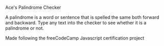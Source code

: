 Ace's Palindrome Checker

A palindrome is a word or sentence that is spelled the same both forward and backward. Type any text into the checker to see whether it is a palindrome or not.

Made following the freeCodeCamp Javascript certification project
